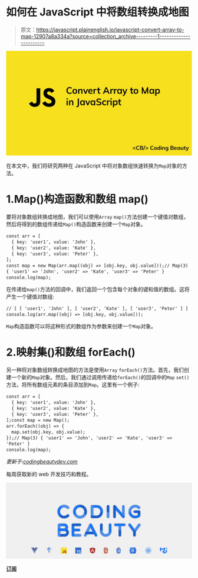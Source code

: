 # 如何在 JavaScript 中将数组转换成地图

> 原文：<https://javascript.plainenglish.io/javascript-convert-array-to-map-12907a8a334a?source=collection_archive---------1----------------------->

![](img/b27203dece125b628273619628cc5f1a.png)

在本文中，我们将研究两种在 JavaScript 中将对象数组快速转换为`Map`对象的方法。

# 1.Map()构造函数和数组 map()

要将对象数组转换成地图，我们可以使用`Array` `map()`方法创建一个键值对数组，然后将得到的数组传递给`Map()`构造函数来创建一个`Map`对象。

```
const arr = [
  { key: 'user1', value: 'John' },
  { key: 'user2', value: 'Kate' },
  { key: 'user3', value: 'Peter' },
];
const map = new Map(arr.map((obj) => [obj.key, obj.value]));// Map(3) { 'user1' => 'John', 'user2' => 'Kate', 'user3' => 'Peter' }
console.log(map);
```

在传递给`map()`方法的回调中，我们返回一个包含每个对象的键和值的数组。这将产生一个键值对数组:

```
// [ [ 'user1', 'John' ], [ 'user2', 'Kate' ], [ 'user3', 'Peter' ] ]
console.log(arr.map((obj) => [obj.key, obj.value]));
```

`Map`构造函数可以将这种形式的数组作为参数来创建一个`Map`对象。

# 2.映射集()和数组 forEach()

另一种将对象数组转换成地图的方法是使用`Array` `forEach()`方法。首先，我们创建一个新的`Map`对象。然后，我们通过调用传递给`forEach()`的回调中的`Map` `set()`方法，将所有数组元素的条目添加到`Map`。这里有一个例子:

```
const arr = [
  { key: 'user1', value: 'John' },
  { key: 'user2', value: 'Kate' },
  { key: 'user3', value: 'Peter' },
];const map = new Map();
arr.forEach((obj) => {
  map.set(obj.key, obj.value);
});// Map(3) { 'user1' => 'John', 'user2' => 'Kate', 'user3' => 'Peter' }
console.log(map);
```

*更新于:*[*codingbeautydev.com*](https://codingbeautydev.com/blog/javascript-convert-array-to-map/)

每周获取新的 web 开发技巧和教程。

![](img/b8db4799ac3fa2b55b41c7ca714bdf64.png)

[**订阅**](https://codingbeautydev.com/newsletter)